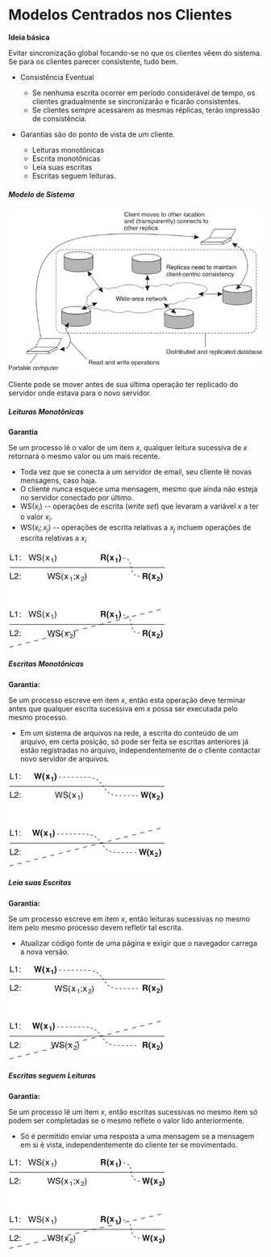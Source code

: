 # Modelos Centrados nos Clientes

**Ideia básica**

Evitar sincronização global focando-se no que os clientes vêem do sistema. Se para os clientes parecer consistente, tudo bem.

* Consistência Eventual
    * Se nenhuma escrita ocorrer em período considerável de tempo, os clientes gradualmente se sincronizarão e ficarão consistentes.
    * Se clientes sempre acessarem as mesmas réplicas, terão impressão de consistência.

* Garantias são do ponto de vista de *um* cliente.
    * Leituras monotônicas
    * Escrita monotônicas
    * Leia suas escritas
    * Escritas seguem leituras.

##### Modelo de Sistema
![](../images/07-11.png)

Cliente pode se mover antes de sua última operação ter replicado do servidor onde estava para o novo servidor.

##### Leituras Monotônicas
**Garantia**

Se um processo lê o valor de um item $x$, qualquer leitura sucessiva de $x$ retornará o mesmo valor ou um mais recente.

* Toda vez que se conecta a um servidor de email, seu cliente lê novas mensagens, caso haja.
* O cliente nunca esquece uma mensagem, mesmo que ainda não esteja no servidor conectado por último.
* WS($x_i$) -- operações de escrita (*write set*) que levaram a variável $x$ a ter o valor $x_i$.
* WS($x_i;x_j$) -- operações de escrita relativas a $x_j$ incluem operações de escrita relativas a $x_i$

![](../images/07-12.png)

##### Escritas Monotônicas
**Garantia:**

Se um processo escreve em item $x$, então esta operação deve terminar antes que qualquer escrita sucessiva em $x$ possa ser executada pelo mesmo processo.

* Em um sistema de arquivos na rede, a escrita do conteúdo de um arquivo, em certa posição, só pode ser feita se escritas anteriores já estão registradas no arquivo, independentemente de o cliente contactar novo servidor de arquivos.

![](../images/07-13.png)


##### Leia suas Escritas
**Garantia:**

Se um processo escreve em item $x$, então leituras sucessivas no mesmo item pelo mesmo processo devem refletir tal escrita.

* Atualizar código fonte de uma página e exigir que o navegador carrega a nova versão.

![](../images/07-14.png)

##### Escritas seguem Leituras
**Garantia:**

Se um processo lê um item $x$, então escritas sucessivas no mesmo item só podem ser completadas se o mesmo reflete o valor lido anteriormente.

* Só é permitido enviar uma resposta a uma mensagem se a mensagem em si é vista, independentemente do cliente ter se movimentado.


![](../images/07-15.png)
